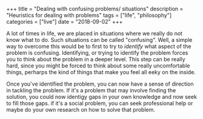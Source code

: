 +++
title = "Dealing with confusing problems/ situations"
description = "Heuristics for dealing with problems"
tags = ["life", "philosophy"]
categories = ["live"]
date = "2018-09-02"
+++

A lot of times in life, we are placed in situations where we really do not know what to do. Such situations can be called "confusing". Well, a simple way to overcome this would be to first to try to *identify* what aspect of the problem is confusing. Identifying, or trying to identify the problem forces you to think about the problem in a deeper level. This step can be really hard, since you might be forced to think about some really uncomfortable things, perharps the kind of things that make you feel all eeky on the inside.

Once you've identified the problem, you can now have a sense of direction in tackling the problem. If it's a problem that may involve finding the solution, you could now identigy gaps in your own knowledge and now seek to fill those gaps. if it's a social problem, you can seek professional help or maybe do your own research on how to solve that problem.
